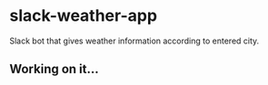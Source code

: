 # slack-weather-app
Slack bot that gives weather information according to entered city.

## Working on it...
